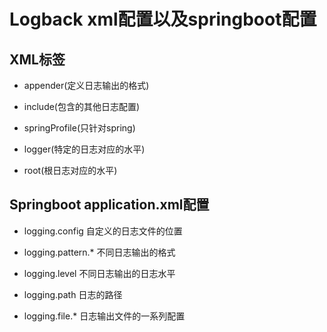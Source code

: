 # Logback xml配置以及springboot配置

## XML标签

- appender(定义日志输出的格式)

- include(包含的其他日志配置)

- springProfile(只针对spring)

- logger(特定的日志对应的水平)

- root(根日志对应的水平)

## Springboot application.xml配置

- logging.config 自定义的日志文件的位置

- logging.pattern.* 不同日志输出的格式

- logging.level 不同日志输出的日志水平

- logging.path 日志的路径

- logging.file.* 日志输出文件的一系列配置
